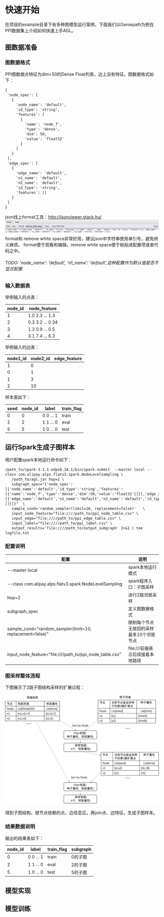 # 快速开始
在项目的example目录下有多种图模型运行案例，下面我们以Geniepath为例在PPI数据集上介绍如何快速上手AGL。
## 图数据准备

### 图数据格式
PPI图数据点特征为dim=50的Dense Float列表，边上没有特征。图数据格式如下：
 ``` 
{
  'node_spec': [
    {
      'node_name': 'default',
      'id_type': 'string',
      'features': [
        {
          'name': 'node_f',
          'type': 'dense',
          'dim': 50,
          'value': 'float32'
        }
      ]
    }
  ],
  'edge_spec': [
    {
      'edge_name': 'default',
      'n1_name': 'default',
      'n2_name': 'default',
      'id_type': 'string',
      'features': []
    }
  ]
}
 ``` 

json线上format工具：http://jsonviewer.stack.hu/
![](./imgs/json_viewer.png)
format和 remove white space非常好用，建议json中字符串使用单引号，避免转义麻烦。
format便于观看和编辑，remove white space便于粘贴进配置项或者代码之中。

###### TODO:  'node_name': 'default', 'n1_name': 'default',这种配置作为默认值是否不显式配置

### 输入数据表
举例输入的点表：

|  node_id   |    node_feature     |
| ---------- | ------------------- |
|     1      |   1.0 2.3 ... 1.3   |
|     2      |   0.3 3.2 ... 0.34  |
|     3      |   1.3 0.9 ... 0.5   |
|     4      |   3.1 7.4 ... 6.3   |

举例输入的边表：

|  node1_id  |  node2_id  | edge_feature |
| ---------- | ---------- | ------------ |
|     1      |     0      |              |
|     0      |     1      |              |
|     1      |     3      |              |
|     2      |     10     |              |

样本表如下：

|  seed  |  node_id  |    label   |  train_flag   |
| ------ | --------- | ---------- | ------------- |
|    0   |     0     |  0 0 ... 1 |     train     |
|    2   |     2     |  1 1 ... 0 |     eval      |
|    5   |     5     |  1 0 ... 0 |     test      |

## 运行Spark生成子图样本

用户配置spark本地运行命令如下：
 ``` 
/path_to/spark-3.1.1-odps0.34.1/bin/spark-submit  --master local --class com.alipay.alps.flatv3.spark.NodeLevelSampling \
    /path_to/agl.jar hop=2 \
    subgraph_spec="{'node_spec':[{'node_name':'default','id_type':'string','features':[{'name':'node_f','type':'dense','dim':50,'value':'float32'}]}],'edge_spec':[{'edge_name':'default','n1_name':'default','n2_name':'default','id_type':'string','features':[]}]}"  \
    sample_cond='random_sampler(limit=10, replacement=false)'   \
    input_node_feature="file:////path_to/ppi_node_table.csv" \
    input_edge="file:////path_to/ppi_edge_table.csv" \
    input_label="file:////path_to/ppi_label.csv" \
    output_results='file:////path_to/output_subgraph' 2>&1 | tee logfile.txt
 ``` 


### 配置说明

|                            配置                           |                 说明              |
| -------------------------------------------------------- | --------------------------------- |
|                      --master local                      |        spark本地运行模式            |
|  --class com.alipay.alps.flatv3.spark.NodeLevelSampling                |      spark程序入口：子图采样         |
|                           hop=2                          |            进行2跳邻居采样          |
|                       subgraph_spec                      |            定义图数据格式           |
|sample_cond="random_sampler(limit=10, replacement=false)" | 限制每个节点无放回的采样最多10个邻居节点 |
| input_node_feature="file:////path_to/ppi_node_table.csv" |    file:///前缀表示后续接着本地路径   |

### 图采样整体流程
下图展示了2跳子图结构采样的扩展过程：

![](./imgs/join_graph_structure.png)

得到子图结构，根节点依赖的点、边信息后，再join点、边特征，生成子图样本。
### 结果数据说明

输出的结果表如下：

|  node_id   |    label   |  train_flag  |  subgraph  |
| ---------- | ---------- | ------------ | ---------- |
|     0      |  0 0 ... 1 |     train    |   0的子图   |
|     2      |  1 1 ... 0 |     eval     |   2的子图   |
|     5      |  1 0 ... 0 |     test     |   5的子图   |
## 模型实现

## 模型训练